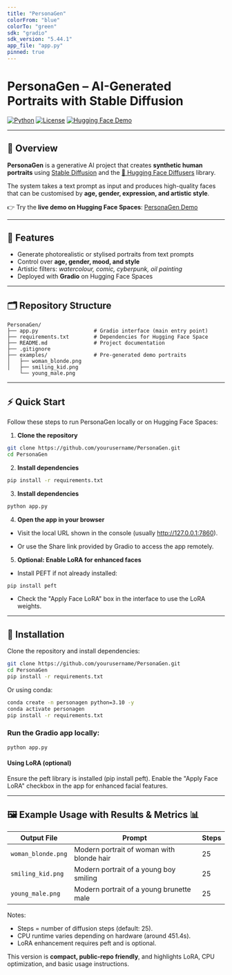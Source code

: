 ```yaml
---
title: "PersonaGen"
colorFrom: "blue"
colorTo: "green"
sdk: "gradio"
sdk_version: "5.44.1"
app_file: "app.py"
pinned: true
---
```


# PersonaGen – AI-Generated Portraits with Stable Diffusion

[![Python](https://img.shields.io/badge/python-3.10+-blue.svg)](https://www.python.org/)
[![License](https://img.shields.io/badge/license-MIT-green.svg)](LICENSE)
[![Hugging Face Demo](https://img.shields.io/badge/demo-Hugging%20Face-orange.svg)](https://huggingface.co/spaces/inesruizblach/PersonaGen)

---

## 📌 Overview  
**PersonaGen** is a generative AI project that creates **synthetic human portraits** using [Stable Diffusion](https://huggingface.co/CompVis/stable-diffusion) and the [🤗 Hugging Face Diffusers](https://github.com/huggingface/diffusers) library.  

The system takes a text prompt as input and produces high-quality faces that can be customised by **age, gender, expression, and artistic style**.  

👉 Try the **live demo on Hugging Face Spaces**: [PersonaGen Demo](https://huggingface.co/spaces/inesruizblach/PersonaGen)  

---

## 🎯 Features  
- Generate photorealistic or stylised portraits from text prompts  
- Control over **age, gender, mood, and style**  
- Artistic filters: *watercolour, comic, cyberpunk, oil painting*  
- Deployed with **Gradio** on Hugging Face Spaces  

---

## 🗂️ Repository Structure  

```text
PersonaGen/
├── app.py                  # Gradio interface (main entry point)
├── requirements.txt        # Dependencies for Hugging Face Space
├── README.md               # Project documentation
├── .gitignore
├── examples/               # Pre-generated demo portraits
│   ├── woman_blonde.png
│   ├── smiling_kid.png
    └── young_male.png
```

---

## ⚡ Quick Start  

Follow these steps to run PersonaGen locally or on Hugging Face Spaces:

1. **Clone the repository**  
```bash
git clone https://github.com/yourusername/PersonaGen.git
cd PersonaGen
```

2. **Install dependencies**
```bash
pip install -r requirements.txt
```

3. **Install dependencies**
```bash
python app.py
```

4. **Open the app in your browser**

* Visit the local URL shown in the console (usually http://127.0.0.1:7860).

* Or use the Share link provided by Gradio to access the app remotely.

5. **Optional: Enable LoRA for enhanced faces**

* Install PEFT if not already installed:
```bash
pip install peft
```
* Check the "Apply Face LoRA" box in the interface to use the LoRA weights.


---

## 🚀 Installation  

Clone the repository and install dependencies:  

```bash
git clone https://github.com/yourusername/PersonaGen.git
cd PersonaGen
pip install -r requirements.txt
```

Or using conda:
```bash
conda create -n personagen python=3.10 -y
conda activate personagen
pip install -r requirements.txt
```

### Run the Gradio app locally:
```bash
python app.py
```

#### Using LoRA (optional)

Ensure the peft library is installed (pip install peft).
Enable the "Apply Face LoRA" checkbox in the app for enhanced facial features.

---

## 🖼️ Example Usage with Results & Metrics 📊

| Output File          | Prompt                                       | Steps |
| -------------------- | -------------------------------------------- | ----- |
| `woman_blonde.png`   | Modern portrait of woman with blonde hair    | 25    |
| `smiling_kid.png`    | Modern portrait of a young boy smiling       | 25    |
| `young_male.png`     | Modern portrait of a young brunette male     | 25    |

Notes:
* Steps = number of diffusion steps (default: 25).
* CPU runtime varies depending on hardware (around 451.4s).
* LoRA enhancement requires peft and is optional.

This version is **compact, public-repo friendly**, and highlights LoRA, CPU optimization, and basic usage instructions.  